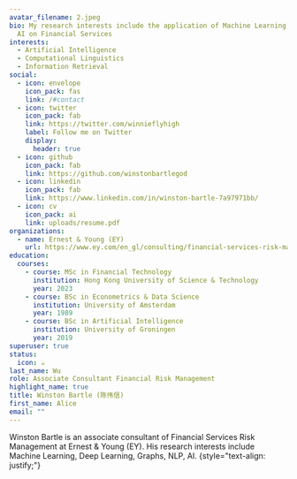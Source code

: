 ```yaml
---
avatar_filename: 2.jpeg
bio: My research interests include the application of Machine Learning, NLP and
  AI on Financial Services
interests:
  - Artificial Intelligence
  - Computational Linguistics
  - Information Retrieval
social:
  - icon: envelope
    icon_pack: fas
    link: /#contact
  - icon: twitter
    icon_pack: fab
    link: https://twitter.com/winnieflyhigh
    label: Follow me on Twitter
    display:
      header: true
  - icon: github
    icon_pack: fab
    link: https://github.com/winstonbartlegod
  - icon: linkedin
    icon_pack: fab
    link: https://www.linkedin.com/in/winston-bartle-7a97971bb/
  - icon: cv
    icon_pack: ai
    link: uploads/resume.pdf
organizations:
  - name: Ernest & Young (EY)
    url: https://www.ey.com/en_gl/consulting/financial-services-risk-management
education:
  courses:
    - course: MSc in Financial Technology
      institution: Hong Kong University of Science & Technology
      year: 2023
    - course: BSc in Econometrics & Data Science
      institution: University of Amsterdam
      year: 1989
    - course: BSc in Artificial Intelligence
      institution: University of Groningen
      year: 2019
superuser: true
status:
  icon: ☕️
last_name: Wu
role: Associate Consultant Financial Risk Management
highlight_name: true
title: Winston Bartle (陈伟信)
first_name: Alice
email: ""
---
```

Winston Bartle is an associate consultant of Financial Services Risk Management at Ernest & Young (EY). His research interests include Machine Learning, Deep Learning, Graphs, NLP, AI. 
{style="text-align: justify;"}